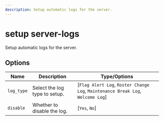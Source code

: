 ```yaml
---
description: Setup automatic logs for the server.
---
```


# setup server-logs

Setup automatic logs for the server.

## Options

| Name | Description | Type/Options |
|------|-------------|--------------|
| `log_type` | Select the log type to setup. | [`Flag Alert Log`, `Roster Change Log`, `Maintenance Break Log`, `Welcome Log`] |
| `disable` | Whether to disable the log. | [`Yes`, `No`] |


